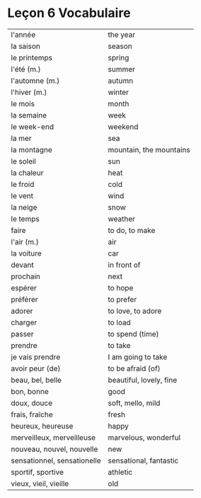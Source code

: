 # Leçon 6 Vocabulaire

|                             |                         |
| --------------------------- | ----------------------- |
| l'année                     | the year                |
| la saison                   | season                  |
| le printemps                | spring                  |
| l'été (m.)                  | summer                  |
| l'automne (m.)              | autumn                  |
| l'hiver (m.)                | winter                  |
| le mois                     | month                   |
| la semaine                  | week                    |
| le week-end                 | weekend                 |
| la mer                      | sea                     |
| la montagne                 | mountain, the mountains |
| le soleil                   | sun                     |
| la chaleur                  | heat                    |
| le froid                    | cold                    |
| le vent                     | wind                    |
| la neige                    | snow                    |
| le temps                    | weather                 |
| faire                       | to do, to make          |
| l'air (m.)                  | air                     |
| la voiture                  | car                     |
| devant                      | in front of             |
| prochain                    | next                    |
| espérer                     | to hope                 |
| préférer                    | to prefer               |
| adorer                      | to love, to adore       |
| charger                     | to load                 |
| passer                      | to spend (time)         |
| prendre                     | to take                 |
| je vais prendre             | I am going to take      |
| avoir peur (de)             | to be afraid (of)       |
| beau, bel, belle            | beautiful, lovely, fine |
| bon, bonne                  | good                    |
| doux, douce                 | soft, mello, mild       |
| frais, fraîche              | fresh                   |
| heureux, heureuse           | happy                   |
| merveilleux, merveilleuse   | marvelous, wonderful    |
| nouveau, nouvel, nouvelle   | new                     |
| sensationnel, sensationelle | sensational, fantastic  |
| sportif, sportive           | athletic                |
| vieux, vieil, vieille       | old                     |

